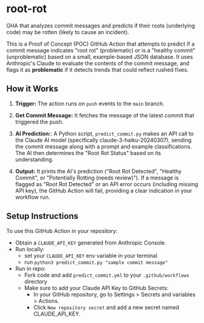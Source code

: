 # root-rot
GHA that analyzes commit messages and predicts if their roots (underlying code) may be rotten (likely to cause an incident).

This is a Proof of Concept (POC) GitHub Action that attempts to predict if a commit message indicates "root rot" (problematic) or is a "healthy commit" (unproblematic) based on a small, example-based JSON database. It uses Anthropic's Claude to evaluate the contents of the commit message, and flags it as **problematic** if it detects trends that could reflect rushed fixes.

## How it Works

1. **Trigger:** The action runs on `push` events to the `main` branch.

2. **Get Commit Message:** It fetches the message of the latest commit that triggered the push.

3. **AI Prediction:**: A Python script, `predict_commit.py` makes an API call to the Claude AI model (specifically claude-3-haiku-20240307), sending the commit message along with a prompt and example classifications. The AI then determines the "Root Rot Status" based on its understanding.

4. **Output:** It prints the AI's prediction ("Root Rot Detected", "Healthy Commit", or "Potentially Rotting (needs review)"). If a message is flagged as "Root Rot Detected" or an API error occurs (including missing API key), the GitHub Action will fail, providing a clear indication in your workflow run.

## Setup Instructions
To use this GitHub Action in your repository:

- Obtain a `CLAUDE_API_KEY` generated from Anthropic Console.
- Run locally:
  - set your `CLAUDE_API_KEY` env variable in your terminal
  - run `python3 predict_commit.py "sample commit message"`
- Run in repo:
  - Fork code and add `predict_commit.yml` to your `.github/workflows` directory
  - Make sure to add your Claude API Key to GitHub Secrets:
    - In your GitHub repository, go to Settings > Secrets and variables > Actions.
    - Click `New repository secret` and add a new secret named CLAUDE_API_KEY.
   
 

